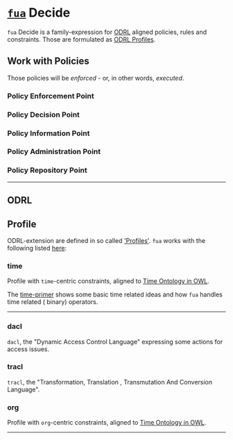 # [`fua`](../README.md) Decide

`fua` Decide is a family-expression for [ODRL](https://www.w3.org/TR/odrl-model/) aligned policies, rules and
constraints. Those are formulated as [ODRL Profiles](https://www.w3.org/TR/odrl-model/#profile).

## Work with Policies

Those policies will be _enforced_ - or, in other words, _executed_.

### Policy Enforcement Point

### Policy Decision Point

### Policy Information Point

### Policy Administration Point

### Policy Repository Point

---

## ODRL

## Profile

ODRL-extension are defined in so called ['Profiles'](./profile/README.md). `fua` works with the following
listed [here](./profile/README.md):

### time

Profile with `time`-centric constraints, aligned to [Time Ontology in OWL](https://www.w3.org/TR/owl-time/).

The [time-primer](./profile/time/README.md) shows some basic time related ideas and how `fua` handles time related (
binary) operators.

---

### dacl

`dacl`, the "Dynamic Access Control Language" expressing some actions for access issues.

### tracl

`tracl`, the "Transformation, Translation , Transmutation And Conversion Language".

### org

Profile with `org`-centric constraints, aligned to [Time Ontology in OWL](https://www.w3.org/TR/owl-time/).

---
